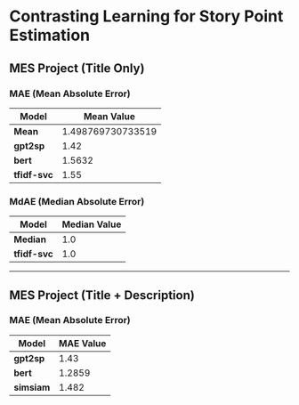 # Contrasting Learning for Story Point Estimation

## MES Project (Title Only)

### MAE (Mean Absolute Error)

| Model       | Mean Value      |
|-------------|-----------------|
| **Mean**    | 1.498769730733519 |
| **gpt2sp**  | 1.42            |
| **bert**    | 1.5632          |
| **tfidf-svc** | 1.55          |

### MdAE (Median Absolute Error)

| Model       | Median Value    |
|-------------|-----------------|
| **Median**  | 1.0             |
| **tfidf-svc** | 1.0           |

---

## MES Project (Title + Description)

### MAE (Mean Absolute Error)

| Model       | MAE Value       |
|-------------|-----------------|
| **gpt2sp**  | 1.43            |
| **bert**    | 1.2859          |
| **simsiam**    | 1.482          |